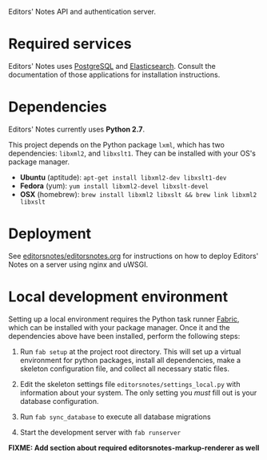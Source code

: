 Editors' Notes API and authentication server.


# Required services

Editors' Notes uses [PostgreSQL] and [Elasticsearch]. Consult the documentation
of those applications for installation instructions.


# Dependencies

Editors' Notes currently uses **Python 2.7**.

This project depends on the Python package `lxml`, which has two dependencies:
`libxml2`, and `libxslt1`. They can be installed with your OS's package manager.

  * __Ubuntu__ (aptitude): `apt-get install libxml2-dev libxslt1-dev`
  * __Fedora__ (yum): `yum install libxml2-devel libxslt-devel`
  * __OSX__ (homebrew): `brew install libxml2 libxslt && brew link libxml2 libxslt`


# Deployment

See [editorsnotes/editorsnotes.org] for instructions on how to deploy Editors'
Notes on a server using nginx and uWSGI.


# Local development environment

Setting up a local environment requires the Python task runner [Fabric], which
can be installed with your package manager. Once it and the dependencies above
have been installed, perform the following steps:

  1. Run `fab setup` at the project root directory. This will set up a virtual
     environment for python packages, install all dependencies, make a skeleton
     configuration file, and collect all necessary static files.

  2. Edit the skeleton settings file `editorsnotes/settings_local.py` with
     information about your system. The only setting you *must* fill out is
     your database configuration.

  3. Run `fab sync_database` to execute all database migrations

  4. Start the development server with `fab runserver`

__FIXME: Add section about required editorsnotes-markup-renderer as well__


[PostgreSQL]: http://www.postgresql.org/
[Elasticsearch]: https://www.elastic.co/products/elasticsearch
[editorsnotes/editorsnotes.org]: https://github.com/editorsnotes/editorsnotes.org
[Fabric]: http://fabfile.org/
